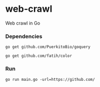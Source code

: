 # web-crawl
Web crawl in Go
### Dependencies
```
go get github.com/PuerkitoBio/goquery
```
```
go get github.com/fatih/color
```
### Run
```
go run main.go -url=https://github.com/
```